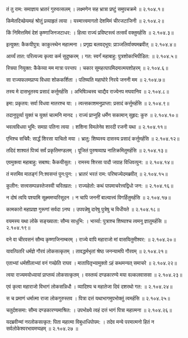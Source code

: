 तं तु राम: समाज्ञाय भ्रातरं गुरुवत्सलम् ।
लक्ष्मणेन सह भ्रात्रा प्रष्टुं समुपचक्रमे ॥ २.१०४.१॥

किमेतदिच्छेयमहं श्रोतुं प्रव्याहृतं त्वया ।
यस्मात्त्वमागतो देशमिमं चीरजटाजिनी ॥ २.१०४.२॥

किं निमित्तमिमं देशं कृष्णाजिनजटाधर: ।
हित्वा राज्यं प्रविष्टस्त्वं तत्सर्वं वक्तुमर्हसि ॥ २.१०४.३॥

इत्युक्त: कैकयीपुत्र: काकुत्स्थेन महात्मना ।
प्रगृह्य बलवद्भूय: प्राञ्जलिर्वाक्यमब्रवीत् ॥ २.१०४.४॥

आर्य्यं तात: परित्यज्य कृत्वा कर्म सुदुष्करम् ।
गत: स्वर्गं महाबाहु: पुत्रशोकाभिपीडित: ॥ २.१०४.५॥

स्त्रिया नियुक्त: कैकेय्या मम मात्रा परन्तप ।
चकार सुमहत्पापमिदमात्मयशोहरम् ॥ २.१०४.६॥

सा राज्यफलमप्राप्य विधवा शोककर्शिता ।
पतिष्यति महाघोरे निरये जननी मम ॥ २.१०४.७॥

तस्य मे दासभूतस्य प्रसादं कर्त्तुमर्हसि ।
अभिषिञ्चस्व चाद्यैव राज्येनप मघवानिव ॥ २.१०४.८॥

इमा: प्रकृतय: सर्वा विधवा मातरश्च या: ।
त्वत्सकाशमनुप्राप्ता: प्रसादं कर्त्तुमर्हसि ॥ २.१०४.९॥

तदानुपूर्व्या युक्तं च युक्तं चात्मनि मानद ।
राज्यं प्राप्नुहि धर्मेण सकामान् सुहृद: कुरु ॥ २.१०४.१०॥

भवत्वविधवा भूमि: समग्रा पतिना त्वया ।
शशिना विमलेनेव शारदी रजनी यथा ॥ २.१०४.११॥

एभिश्च सचिवै: सार्द्धं शिरसा याचितो मया ।
भ्रातु: शिष्यस्य दासस्य प्रसादं कर्त्तुमर्हसि ॥ २.१०४.१२॥

तदिदं शाश्वतं पित्र्यं सर्वं प्रकृतिमण्डलम् ।
पूजितं पुरुषव्याघ्र नातिक्रमितुमर्हसि ॥ २.१०४.१३॥

एवमुक्त्वा महाबाहु: सबाष्प: कैकयीसुत: ।
रामस्य शिरसा पादौ जग्राह विधिवत्पुन: ॥ २.१०४.१४॥

तं मत्तमिव मातङ्गं नि:श्वसन्तं पुन:पुन: ।
भ्रातरं भरतं राम: परिष्वज्येदमब्रवीत् ॥ २.१०४.१५॥

कुलीन: सत्त्वसम्पन्नस्तेजस्वी चरितव्रत: ।
राज्यहेतो: कथं पापमाचरेत्त्वद्विधो जन: ॥ २.१०४.१६॥

न दोषं त्वयि पश्यामि सूक्ष्ममप्यरिसूदन ।
न चापि जननीं बाल्यात्त्वं विगर्हितुमर्हसि ॥ २.१०४.१७॥

कामकारो महाप्राज्ञ गुरूणां सर्वदा ऽनघ ।
उपपन्नेषु दारेषु पुत्रेषु च विधीयते ॥ २.१०४.१८॥

वयमस्य यथा लोके सङ्ख्याता: सौम्य साधुभि: ।
भार्य्या: पुत्राश्च शिष्याश्च त्वमनु ज्ञातुमर्हसि ॥ २.१०४.१९॥

वने वा चीरवसनं सौम्य कृष्णाजिनाम्बरम् ।
राज्ये वापि महाराजो मां वासयितुमीश्वर: ॥ २.१०४.२०॥

यावत्पितरि धर्मज्ञे गौरवं लोकसत्कृतम् ।
तावद्धर्मभृतां श्रेष्ठ जनन्यामपि गौरवम् ॥ २.१०४.२१॥

एताभ्यां धर्मशीलाभ्यां वनं गच्छेति राघव ।
मातापितृभ्यामुक्तो ऽहं कथमन्यत् समाचरे ॥ २.१०४.२२॥

त्वया राज्यमयोध्यायां प्राप्तव्यं लोकसत्कृतम् ।
वस्तव्यं दण्डकारण्ये मया वल्कलवाससा ॥ २.१०४.२३॥

एवं कृत्वा महाराजो विभागं लोकसन्निधौ ।
व्यादिश्य च महातेजा दिवं दशरथो गत: ॥ २.१०४.२४॥

स च प्रमाणं धर्मात्मा राजा लोकगुरुस्तव ।
पित्रा दत्तं यथाभागमुपभोक्तुं त्वमर्हसि ॥ २.१०४.२५॥

चतुर्दशसमा: सौम्य दण्डकारण्यमाश्रित: ।
उपभोक्ष्ये त्वहं दत्तं भागं पित्रा महात्मना ॥ २.१०४.२६॥

यदब्रवीन्मां नरलोकसत्कृत: पिता महात्मा विबुधाधिपोपम: ।
तदेव मन्ये परमात्मनो हितं न सर्वलोकेश्वरभावमप्यहम् ॥ २.१०४.२७ ॥

